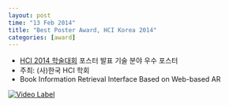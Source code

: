 ```yaml
---
layout: post
time: "13 Feb 2014"
title: "Best Poster Award, HCI Korea 2014"
categories: [award]
---
```


- [HCI 2014 학술대회](http://conference.hcikorea.org/2014/) 포스터 발표 기술 분야 우수 포스터
- 주최: (사)한국 HCI 학회
- Book Information Retrieval Interface Based on Web-based AR

[![Video Label](http://img.youtube.com/vi/eIixk_q3aPA/0.jpg)](https://youtu.be/eIixk_q3aPA) 
